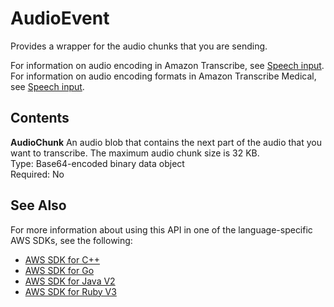# AudioEvent<a name="API_streaming_AudioEvent"></a>

Provides a wrapper for the audio chunks that you are sending\.

For information on audio encoding in Amazon Transcribe, see [Speech input](input.md)\. For information on audio encoding formats in Amazon Transcribe Medical, see [Speech input](input-med.md)\.

## Contents<a name="API_streaming_AudioEvent_Contents"></a>

 **AudioChunk**   <a name="transcribe-Type-streaming_AudioEvent-AudioChunk"></a>
An audio blob that contains the next part of the audio that you want to transcribe\. The maximum audio chunk size is 32 KB\.  
Type: Base64\-encoded binary data object  
Required: No

## See Also<a name="API_streaming_AudioEvent_SeeAlso"></a>

For more information about using this API in one of the language\-specific AWS SDKs, see the following:
+  [AWS SDK for C\+\+](https://docs.aws.amazon.com/goto/SdkForCpp/transcribe-streaming-2017-10-26/AudioEvent) 
+  [AWS SDK for Go](https://docs.aws.amazon.com/goto/SdkForGoV1/transcribe-streaming-2017-10-26/AudioEvent) 
+  [AWS SDK for Java V2](https://docs.aws.amazon.com/goto/SdkForJavaV2/transcribe-streaming-2017-10-26/AudioEvent) 
+  [AWS SDK for Ruby V3](https://docs.aws.amazon.com/goto/SdkForRubyV3/transcribe-streaming-2017-10-26/AudioEvent) 